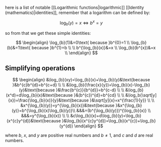 here is a list of notable [[Logarithmic functions|logarithmic]] [[Identity (mathematics)|identities]], remember that a logarithm can be defined by:

$$
\log_{b}(y)=x\iff b^{x}=y
$$

so from that we get these simple identities:

$$
\begin{align}
\log_{b}(1)&=0\text{ because }b^{0}=1 \\
\log_{b}(b)&=1\text{ because }b^{1}=b \\
\\
b^{\log_{b}(x)}&=x \\
\log_{b}(b^{x})&=x \\
\end{align}
$$

## Simplifying operations 

$$
\begin{align}
&\log_{b}(xy)=\log_{b}(x)+\log_{b}(y)&\text{because }&b^{c}b^{d}=b^{c+d} \\
\\
&\log_{b}(\frac{x}{y})=\log_{b}(x)-\log_{b}(y)&\text{because }&\frac{b^{c}}{b^{d}}=b^{c-d} \\
\\
&\log_{b}(x^d)=d\log_{b}(x)&\text{because }&(b^{c})^{d}=b^{cd} \\
\\
&\log_b(\sqrt[y]{x})=\frac{\log_{b}(x)}{y}&\text{because }&\sqrt[y]{x}=x^{\frac{1}{y}} \\
\\
&x^{\log_{b}(y)}=y^{\log_{b}(x)}&\text{because }&x^{\log_{b}(y)}=b^{\log_{b}(x)\log_{b}(y)}\\
&&&=(b^{\log_{b}(y)})^{\log_{b}(x)} \\
&&&=y^{\log_{b}(x)} \\
\\
&c\log_{b}(x)+d\log_{b}(y)=\log_{b}(x^{c}y^{d})&\text{because }&\log_{b}(x^{c}y^{d})=\log_{b}(x^{c})+\log_{b}(y^{d})
\end{align}
$$

where $b$, $x$, and $y$ are positive real numbers and $b\neq1$, and $c$ and $d$ are real numbers.